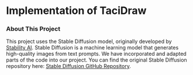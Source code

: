 # Implementation of TaciDraw
###  About This Project
This project uses the Stable Diffusion model, originally developed by [Stability AI](https://github.com/Stability-AI/stablediffusion). 
Stable Diffusion is a machine learning model that generates high-quality images from text prompts. We have incorporated and adapted parts of the code into our project.
You can find the original Stable Diffusion repository here: [Stable Diffusion GitHub Repository](https://github.com/Stability-AI/stablediffusion).
